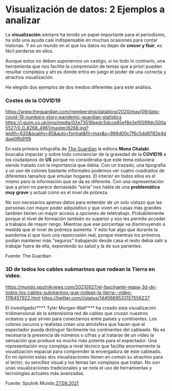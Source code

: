 # Visualización de datos: 2 Ejemplos a analizar

La **visualización** siempre ha tenido un papel importante para el periodismo, ha sido una ayuda casi indispensable en muchas ocasiones para contar historias.  Y en un mundo en el que los datos no dejan de **crecer y fluir**, es fácil perderse en ellos. 

Aunque estos no deben suponernos un castigo, si no todo lo contrario, una herramienta que nos facilite la comprensión de temas que a priori pueden resultar complejos y ahí es donde entra en juego el poder de una correcta y atractiva visualización.  

He elegido dos ejemplos de dos medios diferentes para este análisis. 

### Costes de la COVID19

https://www.theguardian.com/membership/datablog/2020/may/09/data-covid-19-numbers-story-pandemic-guardian-statistics https://i.guim.co.uk/img/media/02e73516bedc5dcce85ef8e3e10599dc500a5527/0_0_8268_4961/master/8268.jpg?width=620&quality=85&auto=format&fit=max&s=999d00c7f6c5dd9782e4ddae0ffb91f9

En esta primera infografía de [The Guardian]() la editora **Mona Chalabi** buscaba impactar y sobre todo concienciar de la gravedad de la **COVID19** a los ciudadanos de **US** porque no consideraba que este tema estuviera siendo tratado con la importancia que debía.  Con un trazado, una tipografía y un uso de colores bastante informales podemos ver cuatro cuadrados de diferentes tamaños que emulan hogares. El interior en todos ellos es el mismo pero la información que se da es diferente. Con una representación que a priori no parece demasiado “seria” nos habla de una **problemática muy grave** y actual como es el nivel de pobreza. 

 No son necesarios apenas datos para entender de un solo vistazo que las personas con mayor poder adquisitivo y que viven en casas más grandes también tienen un mayor acceso a opciones de teletrabajo. Probablemente porque el nivel de formación también es superior y eso les permite acceder a trabajos de mayor rango. Mientras que ese porcentaje va disminuyendo a medida que el nivel de pobreza aumenta.  Y esto fue algo que durante la pandemia sí que tuvo una repercusión real, porque mientras los primeros podían mantener más “seguros” trabajando desde casa el resto debía salir a trabajar fuera de ella, exponiendo su salud y la de sus parientes.  

Fuente: The Guardian

### 3D de todos los cables submarinos que rodean la Tierra en video.

https://mundo.sputniknews.com/20210927/el-fascinante-mapa-3d-de-todos-los-cables-submarinos-que-rodean-la-tierra--video-1116457922.html https://twitter.com/i/status/1440669533157556227

El investigador**** Tyler Morgan-Wall**** ha creado esta visualización tridimensional de la extensísima red de cables que cruzan nuestros océanos y que sirven para conectarnos entre países y continentes.  Los colores oscuros y realistas crean una atmósfera que hacen que el espectador pueda distinguir fácilmente los continentes del cableado.  No es necesaria la presencia de números o cifras y al tratarse de un video la sensación que produce es mucho más potente para el espectador.  Una representación muy compleja a nivel técnico que facilita enormemente la visualización espacial para comprender la envergadura de este cableado.  En mi opinión estas dos visualizaciones tienen en común su atractivo para el lector, su sencillez visual y los temas tan complejos que tratan.  No son unas visualizaciones tradicionales y se nota el uso de herramientas y tecnologías actuales más avanzadas.



Fuente: Sputnik Mundo,[27.09.2021](https://mundo.sputniknews.com/20210927/ "Archivo de noticias")

